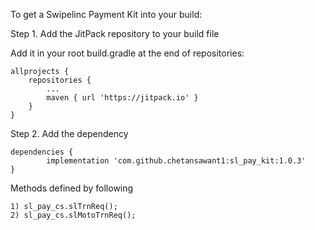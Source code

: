 To get a Swipelinc Payment Kit into your build:

Step 1. Add the JitPack repository to your build file

Add it in your root build.gradle at the end of repositories:

	allprojects {
		repositories {
			...
			maven { url 'https://jitpack.io' }
		}
	}
	
  
Step 2. Add the dependency

	dependencies {
	        implementation 'com.github.chetansawant1:sl_pay_kit:1.0.3'
	}
	
	
Methods defined by following

	1) sl_pay_cs.slTrnReq();
	2) sl_pay_cs.slMotoTrnReq();
